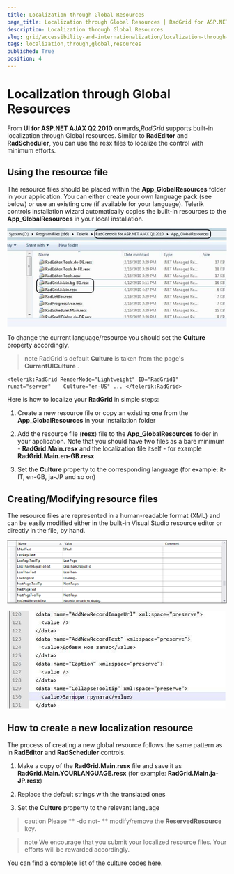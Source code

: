 ```yaml
---
title: Localization through Global Resources
page_title: Localization through Global Resources | RadGrid for ASP.NET AJAX Documentation
description: Localization through Global Resources
slug: grid/accessibility-and-internationalization/localization-through-global-resources
tags: localization,through,global,resources
published: True
position: 4
---
```


# Localization through Global Resources


From **UI for ASP.NET AJAX Q2 2010** onwards,*RadGrid* supports built-in localization through Global resources. Similar to **RadEditor** and **RadScheduler**, you can use the resx files to localize the control with minimum efforts.

## Using the resource file

The resource files should be placed within the **App_GlobalResources** folder in your application. You can either create your own language pack (see below) or use an existing one (if available for your language). Telerik controls installation wizard automatically copies the built-in resources to the **App_GlobalResources** in your local installation.

![](images/GlobalResources_Folder.jpg)

To change the current language/resource you should set the **Culture** property accordingly.

>note RadGrid's default **Culture** is taken from the page's **CurrentUICulture** .
>


````ASP.NET
<telerik:RadGrid RenderMode="Lightweight" ID="RadGrid1"    runat="server"    Culture="en-US" ... </telerik:RadGrid>			
````



Here is how to localize your **RadGrid** in simple steps:

1. Create a new resource file or copy an existing one from the **App_GlobalResources** in your installation folder

2. Add the resource file (**resx**) file to the **App_GlobalResources** folder in your application. Note that you should have two files as a bare minimum - **RadGrid.Main.resx** and the localization file itself - for example **RadGrid.Main.en-GB.resx**

3. Set the **Culture** property to the corresponding language (for example: it-IT, en-GB, ja-JP and so on)



## Creating/Modifying resource files

The resource files are represented in a human-readable format (XML) and can be easily modified either in the built-in Visual Studio resource editor or directly in the file, by hand.

![Editing Resource Files](images/Editing_ResourceFiles.png)

![](images/resx_file.jpg)

## How to create a new localization resource

The process of creating a new global resource follows the same pattern as in **RadEditor** and **RadScheduler** controls.

1. Make a copy of the **RadGrid.Main.resx** file and save it as **RadGrid.Main.YOURLANGUAGE.resx** (for example: **RadGrid.Main.ja-JP.resx**)

2. Replace the default strings with the translated ones

3. Set the **Culture** property to the relevant language

>caution Please ** -do not- ** modify/remove the **ReservedResource** key.
>


>note We encourage that you submit your localized resource files. Your efforts will be rewarded accordingly.
>


You can find a complete list of the culture codes [here](https://msdn.microsoft.com/en-us/library/system.globalization.cultureinfo%28vs.71%29.aspx).
